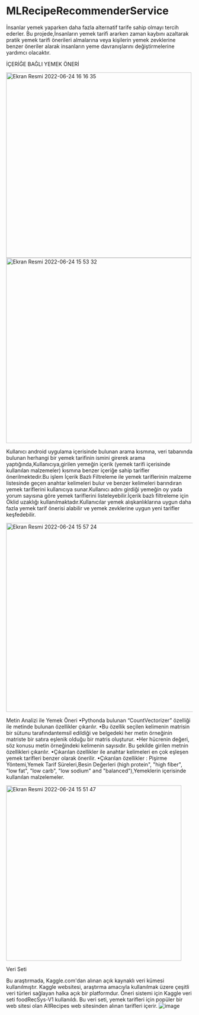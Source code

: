 # MLRecipeRecommenderService

İnsanlar yemek yaparken daha fazla alternatif tarife sahip olmayı tercih ederler. Bu projede,İnsanların yemek tarifi ararken zaman kaybını azaltarak pratik yemek tarifi önerileri almalarına veya kişilerin yemek zevklerine benzer öneriler alarak insanların yeme davranışlarını değiştirmelerine yardımcı olacaktır.

İÇERİĞE BAĞLI YEMEK ÖNERİ 

<img width="500" alt="Ekran Resmi 2022-06-24 16 16 35" src="https://user-images.githubusercontent.com/43795927/175543820-b8ec41f7-4a15-4b2b-ae39-95f8e68886f6.png"><img width="500" alt="Ekran Resmi 2022-06-24 15 53 32" src="https://user-images.githubusercontent.com/43795927/175539953-b817deea-3050-46e6-869b-009350d9af0d.png">

Kullanıcı android uygulama içerisinde bulunan arama kısmına, veri tabanında bulunan herhangi bir yemek tarifinin ismini girerek arama yaptığında,Kullanıcıya,girilen yemeğin içerik (yemek tarifi içerisinde kullanılan malzemeler) kısmına benzer içeriğe sahip tarifler önerilmektedir.Bu işlem İçerik Bazlı Filtreleme ile yemek tariflerinin malzeme listesinde geçen anahtar kelimeleri bulur ve benzer kelimeleri barındıran yemek tariflerini kullanıcıya sunar.Kullanıcı adını girdiği yemeğin oy yada yorum sayısına göre yemek tariflerini listeleyebilir.İçerik bazlı filtreleme için Öklid uzaklığı kullanılmaktadır.Kullanıcılar yemek alışkanlıklarına uygun daha fazla yemek tarif önerisi alabilir ve yemek zevklerine uygun yeni tarifler keşfedebilir.

<img width="510" alt="Ekran Resmi 2022-06-24 15 57 24" src="https://user-images.githubusercontent.com/43795927/175540591-0d90d4eb-40e9-4d5e-bc7a-83c128aa14eb.png">




Metin Analizi ile Yemek Öneri
•Pythonda bulunan “CountVectorizer” özelliği ile metinde bulunan özellikler çıkarılır.
•Bu özellik seçilen kelimenin matrisin bir sütunu tarafındantemsil edildiği ve belgedeki her metin örneğinin matriste bir satıra eşlenik
olduğu bir matris oluşturur. 
•Her hücrenin değeri, söz konusu metin örneğindeki kelimenin sayısıdır. Bu şekilde girilen metnin özellikleri çıkarılır. 
•Çıkarılan özellikler ile anahtar kelimeleri en çok eşleşen yemek tarifleri benzer olarak önerilir.
•Çıkarılan özellikler : Pişirme Yöntemi,Yemek Tarif Süreleri,Besin Değerleri (high protein", "high fiber", "low fat", "low carb", "low sodium" and "balanced"),Yemeklerin içerisinde kullanılan malzelemeler.


<img width="473" alt="Ekran Resmi 2022-06-24 15 51 47" src="https://user-images.githubusercontent.com/43795927/175539633-5f468b27-9a00-4546-9935-7589e231a96e.png">

Veri Seti

Bu araştırmada, Kaggle.com'dan alınan açık kaynaklı veri kümesi kullanılmıştır. Kaggle websitesi, araştırma amacıyla kullanılmak üzere çeşitli veri türleri sağlayan halka açık bir platformdur. Öneri sistemi için Kaggle veri seti foodRecSys-V1 kullanıldı. Bu veri seti, yemek tarifleri için popüler bir web sitesi olan AllRecipes web sitesinden alınan tarifleri içerir. ![image](https://user-images.githubusercontent.com/43795927/175541411-e7ad1152-3054-41ef-8dba-9d7a761f6755.png)
